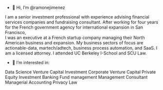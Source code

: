 - 👋 Hi, I’m @ramonejimenez

I am a senior investment professional with experience advising financial services companies and fundraising consultant. 
After working for four years for the French government agency for international expansion in San Francisco,  
I was an executive at a French startup company managing their North American business and expansion. 
My business sectors of focus are actionable-data, martech/adtech, business process automation, and SaaS. 
I am a licensed attorney. I attended UC Berkeley I-School and SCU Law.

- 👀 I’m interested in: 

Data Science
Venture Capital
Investment
Corporate Venture Capital
Private Equity
Investment Banking
Fund management
Management Consultant
Managerial Accounting
Privacy
Law 
